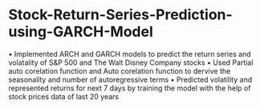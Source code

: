 # Stock-Return-Series-Prediction-using-GARCH-Model
• Implemented ARCH and GARCH models to predict the return series and volatality of S&P 500 and The Walt Disney Company stocks 
• Used Partial auto corelation function and Auto corelation function to dervive the seasonality and number of autoregressive terms 
• Predicted volatility and represented returns for next 7 days by training the model with the help of stock prices data of last 20 years 

